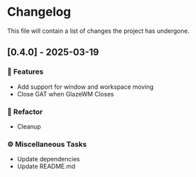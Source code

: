 # Changelog

This file will contain a list of changes the project has undergone.

## [0.4.0] - 2025-03-19

### 🚀 Features

- Add support for window and workspace moving
- Close GAT when GlazeWM Closes

### 🚜 Refactor

- Cleanup

### ⚙️ Miscellaneous Tasks

- Update dependencies
- Update README.md

<!-- generated by git-cliff -->
